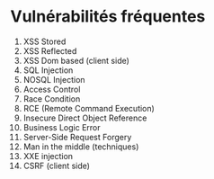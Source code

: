 # Vulnérabilités fréquentes

1. XSS Stored 
2. XSS Reflected
3. XSS Dom based (client side)
4. SQL Injection
5. NOSQL Injection
6. Access Control
7. Race Condition
8. RCE (Remote Command Execution) 
9. Insecure Direct Object Reference
10. Business Logic Error
11. Server-Side Request Forgery
12. Man in the middle (techniques) 
13. XXE injection 
14. CSRF (client side)  

